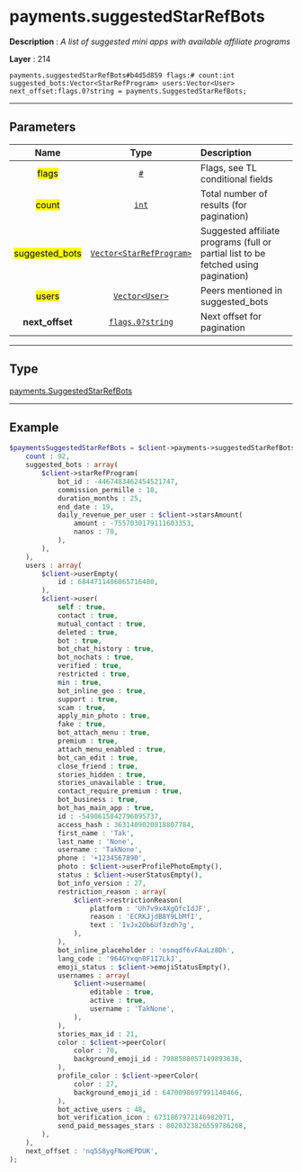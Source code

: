 # payments.suggestedStarRefBots

**Description** : *A list of suggested mini apps with available affiliate programs*

**Layer** : 214

```tl
payments.suggestedStarRefBots#b4d5d859 flags:# count:int suggested_bots:Vector<StarRefProgram> users:Vector<User> next_offset:flags.0?string = payments.SuggestedStarRefBots;
```

---

## Parameters

| Name | Type | Description |
| :---: | :---: | :--- |
| <mark>flags</mark> | [`#`](type/#) | Flags, see TL conditional fields |
| <mark>count</mark> | [`int`](type/int) | Total number of results (for pagination) |
| <mark>suggested_bots</mark> | [`Vector<StarRefProgram>`](type/StarRefProgram) | Suggested affiliate programs (full or partial list to be fetched using pagination) |
| <mark>users</mark> | [`Vector<User>`](type/User) | Peers mentioned in suggested_bots |
| **next_offset** | [`flags.0?string`](type/string) | Next offset for pagination |

---

## Type

[payments.SuggestedStarRefBots](type/payments.SuggestedStarRefBots)

---

## Example

```php
$paymentsSuggestedStarRefBots = $client->payments->suggestedStarRefBots(
	count : 92,
	suggested_bots : array(
		$client->starRefProgram(
			bot_id : -4467483462454521747,
			commission_permille : 18,
			duration_months : 25,
			end_date : 19,
			daily_revenue_per_user : $client->starsAmount(
				amount : -7557030179111603353,
				nanos : 70,
			),
		),
	),
	users : array(
		$client->userEmpty(
			id : 6844711406065716480,
		),
		$client->user(
			self : true,
			contact : true,
			mutual_contact : true,
			deleted : true,
			bot : true,
			bot_chat_history : true,
			bot_nochats : true,
			verified : true,
			restricted : true,
			min : true,
			bot_inline_geo : true,
			support : true,
			scam : true,
			apply_min_photo : true,
			fake : true,
			bot_attach_menu : true,
			premium : true,
			attach_menu_enabled : true,
			bot_can_edit : true,
			close_friend : true,
			stories_hidden : true,
			stories_unavailable : true,
			contact_require_premium : true,
			bot_business : true,
			bot_has_main_app : true,
			id : -5498615842796095737,
			access_hash : 3631409020818807784,
			first_name : 'Tak',
			last_name : 'None',
			username : 'TakNone',
			phone : '+1234567890',
			photo : $client->userProfilePhotoEmpty(),
			status : $client->userStatusEmpty(),
			bot_info_version : 27,
			restriction_reason : array(
				$client->restrictionReason(
					platform : 'Uh7v9x4XgOfcIdJF',
					reason : 'ECRKJjdB8Y9LbMfI',
					text : 'IvJx2Ob6Uf3zdh7g',
				),
			),
			bot_inline_placeholder : 'osmqdf6vFAaLz8Dh',
			lang_code : '964GYxqn0F1I7LkJ',
			emoji_status : $client->emojiStatusEmpty(),
			usernames : array(
				$client->username(
					editable : true,
					active : true,
					username : 'TakNone',
				),
			),
			stories_max_id : 21,
			color : $client->peerColor(
				color : 70,
				background_emoji_id : 7988588057149893638,
			),
			profile_color : $client->peerColor(
				color : 27,
				background_emoji_id : 6470098697991140466,
			),
			bot_active_users : 48,
			bot_verification_icon : 6731867972146982071,
			send_paid_messages_stars : 8020323826559786268,
		),
	),
	next_offset : 'nq5S8ygFNoHEPDUK',
);
```